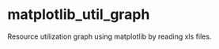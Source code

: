 matplotlib_util_graph
=====================

Resource utilization graph using matplotlib by reading xls files.
